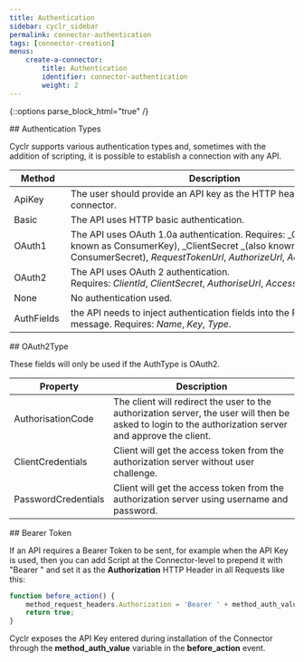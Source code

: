 ```yaml
---
title: Authentication
sidebar: cyclr_sidebar
permalink: connector-authentication
tags: [connector-creation]
menus:
    create-a-connector:
        title: Authentication
        identifier: connector-authentication
        weight: 2
---
```

{::options parse_block_html="true" /}
<section class="card">
## Authentication Types

Cyclr supports various authentication types and, sometimes with the addition of scripting, it is possible to establish a connection with any API.

| Method | Description |
| --- | --- |
| ApiKey | The user should provide an API key as the HTTP header for the connector.|
| Basic  | The API uses HTTP basic authentication. |
| OAuth1 | The API uses OAuth 1.0a authentication. Requires: _ClientId _(also known as ConsumerKey), _ClientSecret _(also known as ConsumerSecret), _RequestTokenUrl_, _AuthorizeUrl_, _AccessTokenUrl_.|
| OAuth2 | The API uses OAuth 2 authentication. Requires: _ClientId_, _ClientSecret_, _AuthoriseUrl_, _AccessTokenUrl_. |
| None | No authentication used.|
| AuthFields | the API needs to inject authentication fields into the POST message. Requires: _Name_, _Key_, _Type_. |


</section>
<section class="card">
## OAuth2Type

These fields will only be used if the AuthType is OAuth2.

| Property | Description |
| ---- | ---- |
| AuthorisationCode | The client will redirect the user to the authorization server, the user will then be asked to login to the authorization server and approve the client.|
| ClientCredentials | Client will get the access token from the authorization server without user challenge.|
| PasswordCredentials | Client will get the access token from the authorization server using username and password.|



</section>
<section class="card">
## Bearer Token

If an API requires a Bearer Token to be sent, for example when the API Key is used, then you can add Script at the Connector-level to prepend it with "Bearer " and set it as the **Authorization** HTTP Header in all Requests like this:

```javascript
function before_action() {
    method_request_headers.Authorization = 'Bearer ' + method_auth_value;
    return true;
}
```

Cyclr exposes the API Key entered during installation of the Connector through the **method_auth_value** variable in the **before_action** event.

</section>
